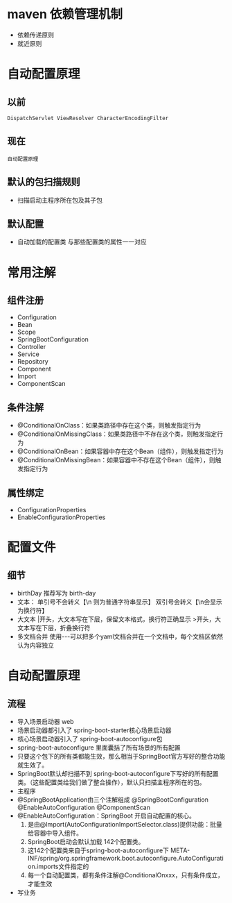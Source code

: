 # maven 依赖管理机制
- 依赖传递原则
- 就近原则

# 自动配置原理

## 以前
```
DispatchServlet ViewResolver CharacterEncodingFilter
```
## 现在 

```
自动配置原理

```
## 默认的包扫描规则
- 扫描启动主程序所在包及其子包

## 默认配置
- 自动加载的配置类 与那些配置类的属性一一对应



# 常用注解
## 组件注册
- Configuration
- Bean
- Scope
- SpringBootConfiguration
- Controller
- Service
- Repository
- Component
- Import
- ComponentScan
## 条件注解
- @ConditionalOnClass：如果类路径中存在这个类，则触发指定行为 
- @ConditionalOnMissingClass：如果类路径中不存在这个类，则触发指定行为 
- @ConditionalOnBean：如果容器中存在这个Bean（组件），则触发指定行为 
- @ConditionalOnMissingBean：如果容器中不存在这个Bean（组件），则触发指定行为
## 属性绑定
- ConfigurationProperties
- EnableConfigurationProperties

# 配置文件
## 细节
- birthDay 推荐写为 birth-day 
- 文本： 单引号不会转义【\n 则为普通字符串显示】 双引号会转义【\n会显示为换行符】 
- 大文本 |开头，大文本写在下层，保留文本格式，换行符正确显示 >开头，大文本写在下层，折叠换行符 
- 多文档合并  使用---可以把多个yaml文档合并在一个文档中，每个文档区依然认为内容独立

# 自动配置原理

## 流程
- 导入场景启动器 web
 - 场景启动器都引入了 spring-boot-starter核心场景启动器
 - 核心场景启动器引入了 spring-boot-autoconfigure包
 - spring-boot-autoconfigure 里面囊括了所有场景的所有配置 
 - 只要这个包下的所有类都能生效，那么相当于SpringBoot官方写好的整合功能就生效了。 
 - SpringBoot默认却扫描不到 spring-boot-autoconfigure下写好的所有配置类。（这些配置类给我们做了整合操作），默认只扫描主程序所在的包。
- 主程序
 - @SpringBootApplication由三个注解组成 @SpringBootConfiguration @EnableAutoConfiguration @ComponentScan
 - @EnableAutoConfiguration：SpringBoot 开启自动配置的核心。
    1. 是由@Import(AutoConfigurationImportSelector.class)提供功能：批量给容器中导入组件。
    2.  SpringBoot启动会默认加载 142个配置类。
    3. 这142个配置类来自于spring-boot-autoconfigure下 META-INF/spring/org.springframework.boot.autoconfigure.AutoConfiguration.imports文件指定的
    4.    每一个自动配置类，都有条件注解@ConditionalOnxxx，只有条件成立，才能生效
- 写业务